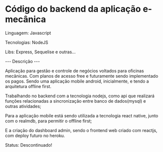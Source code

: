 # Código do backend da aplicação e-mecânica

Linguagem: Javascript

Tecnologias: NodeJS

Libs: Express, Sequelise e outras...

--- Descrição ---

Aplicação para gestão e controle de negócios voltados para oficinas mecânicas. Com
planos de acesso free e futuramente sendo implementado os pagos. Sendo uma aplicação mobile
android, inicialmente, e tendo a arquitetura offline first.

Trabalhando no backend com a tecnologia nodejs, como api que realizará funções
relacionadas a sincronização entre banco de dados(mysql) e outras atividades;

Para a aplicação mobile está sendo utilizada a tecnologia react native, junto com o realmdb,
para permitir o offline first;

E a criação do dashboard admin, sendo o frontend web criado com reactjs, com deploy futuro
no heroku.

Status: Descontinuado!
